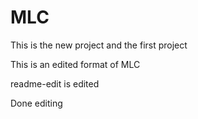 # MLC
This is the new project and the first project

This is an edited format of MLC

readme-edit is edited

Done editing 

